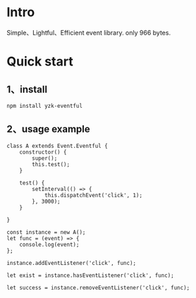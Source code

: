 # Intro
Simple、Lightful、Efficient event library. only 966 bytes.


# Quick start
## 1、install
```
npm install yzk-eventful
```


## 2、usage example
```
class A extends Event.Eventful {
    constructor() {
        super();
        this.test();
    }

    test() {
        setInterval(() => {
            this.dispatchEvent('click', 1);
        }, 3000);
    }

}

const instance = new A();
let func = (event) => {
    console.log(event);
};

instance.addEventListener('click', func);

let exist = instance.hasEventListener('click', func);

let success = instance.removeEventListener('click', func);

```